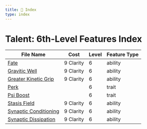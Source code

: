 ```yaml
---
title: 📑 Index
type: index
---
```


# Talent: 6th-Level Features Index

| File Name                                           | Cost      | Level | Feature Type |
| --------------------------------------------------- | --------- | ----- | ------------ |
| [Fate](../Fate)                                     | 9 Clarity | 6     | ability      |
| [Gravitic Well](../Gravitic%20Well)                 | 9 Clarity | 6     | ability      |
| [Greater Kinetic Grip](../Greater%20Kinetic%20Grip) | 9 Clarity | 6     | ability      |
| [Perk](../Perk)                                     |           | 6     | trait        |
| [Psi Boost](../Psi%20Boost)                         |           | 6     | trait        |
| [Stasis Field](../Stasis%20Field)                   | 9 Clarity | 6     | ability      |
| [Synaptic Conditioning](../Synaptic%20Conditioning) | 9 Clarity | 6     | ability      |
| [Synaptic Dissipation](../Synaptic%20Dissipation)   | 9 Clarity | 6     | ability      |
